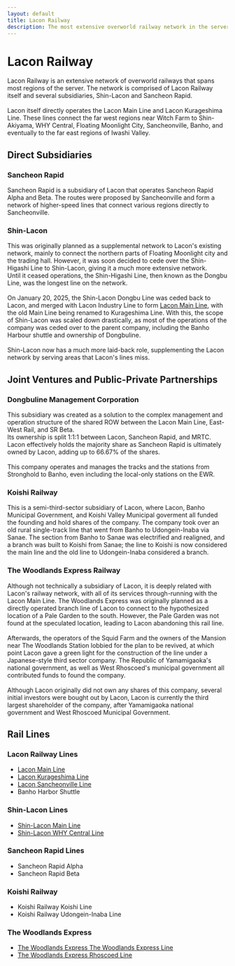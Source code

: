```yaml
---
layout: default
title: Lacon Railway
description: The most extensive overworld railway network in the server
---
```


# Lacon Railway

Lacon Railway is an extensive network of overworld railways that spans most regions of the server.
The network is comprised of Lacon Railway itself and several subsidiaries, Shin-Lacon and Sancheon Rapid.
<br><br>
Lacon itself directly operates the Lacon Main Line and Lacon Kurageshima Line. These lines connect the far
west regions near Witch Farm to Shin-Akiyama, WHY Central, Floating Moonlight City, Sancheonville, Banho, and
eventually to the far east regions of Iwashi Valley.

## Direct Subsidiaries

### Sancheon Rapid

Sancheon Rapid is a subsidiary of Lacon that operates Sancheon Rapid Alpha and Beta.
The routes were proposed by Sancheonville and form a network of higher-speed lines that connect various
regions directly to Sancheonville.

### Shin-Lacon

This was originally planned as a supplemental network to Lacon's existing network, mainly to connect
the northern parts of Floating Moonlight city and the trading hall. However, it was soon decided to
cede over the Shin-Higashi Line to Shin-Lacon, giving it a much more extensive network.
<br>Until it ceased operations, the Shin-Higashi Line, then known as the Dongbu Line,
was the longest line on the network.<br><br>
On January 20, 2025, the Shin-Lacon Dongbu Line was ceded back to Lacon, and merged with Lacon Industry Line
to form [Lacon Main Line](lcn-main-line), with the old Main Line being renamed to Kurageshima Line.
With this, the scope of Shin-Lacon was scaled down drastically, as most of the operations of the company
was ceded over to the parent company, including the Banho Harbour shuttle and ownership of Dongbuline.<br><br>
Shin-Lacon now has a much more laid-back role, supplementing the Lacon network by serving areas that Lacon's
lines miss.

## Joint Ventures and Public-Private Partnerships

### Dongbuline Management Corporation

This subsidiary was created as a solution to the complex management and operation structure of the
shared ROW between the Lacon Main Line, East-West Rail, and SR Beta.<br>
Its ownership is split 1:1:1 between Lacon, Sancheon Rapid, and MRTC. Lacon effectively holds
the majority share as Sancheon Rapid is ultimately owned by Lacon, adding up to 66.67%
of the shares.<br><br>
This company operates and manages the tracks and the stations from Stronghold to Banho, even including
the local-only stations on the EWR.

### Koishi Railway

This is a semi-third-sector subsidiary of Lacon, where Lacon, Banho Municipal Government, and Koishi Valley Municipal
goverment all funded the founding and hold shares of the company.
The company took over an old rural single-track line that went from Banho to Udongein-Inaba via Sanae. The section from
Banho to Sanae was electrified and realigned, and a branch was built to Koishi from Sanae; the line to Koishi is now
considered the main line and the old line to Udongein-Inaba considered a branch.

### The Woodlands Express Railway

Although not technically a subsidiary of Lacon, it is deeply related with Lacon's railway network, with all of
its services through-running with the Lacon Main Line. The Woodlands Express was originally planned as a directly
operated branch line of Lacon to connect to the hypothesized location of a Pale Garden to the south.
However, the Pale Garden was not found at the speculated location, leading to Lacon abandoning this rail line.<br><br>
Afterwards, the operators of the Squid Farm and the owners of the Mansion near The Woodlands Station lobbied for the
plan to be revived, at which point Lacon gave a green light for the construction of the line under a Japanese-style
third sector company. The Republic of Yamamigaoka's national government, as well as West Rhoscoed's municipal government
all contributed funds to found the company.<br><br>
Although Lacon originally did not own any shares of this company, several initial investors were bought out by Lacon,
Lacon is currently the third largest shareholder of the company, after Yamamigaoka national government and West Rhoscoed
Municipal Government.

## Rail Lines

### Lacon Railway Lines

- [Lacon Main Line](/rail-lines/lcn-main-line)
- [Lacon Kurageshima Line](/rail-lines/lcn-kurageshima-line)
- [Lacon Sancheonville Line](/rail-lines/lcn-sancheonville-line)
- Banho Harbor Shuttle

### Shin-Lacon Lines

- [Shin-Lacon Main Line](/rail-lines/slcn-main-line)
- [Shin-Lacon WHY Central Line](/rail-lines/slcn-whyc-line)

### Sancheon Rapid Lines

- Sancheon Rapid Alpha
- Sancheon Rapid Beta

### Koishi Railway

- Koishi Railway Koishi Line
- Koishi Railway Udongein-Inaba Line

### The Woodlands Express

- [The Woodlands Express The Woodlands Express Line](/rail-lines/wlx-the-woodlands-express)
- [The Woodlands Express Rhoscoed Line](/rail-lines/wlx-the-woodlands-express)